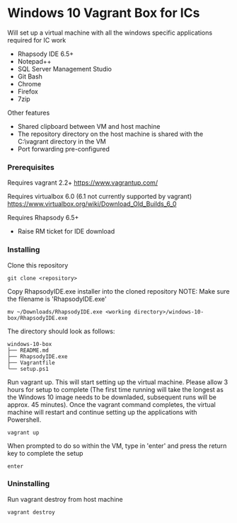 # Windows 10 Vagrant Box for ICs

Will set up a virtual machine with all the windows specific applications required for IC work
 * Rhapsody IDE 6.5+
 * Notepad++
 * SQL Server Management Studio
 * Git Bash
 * Chrome
 * Firefox
 * 7zip

Other features
 * Shared clipboard between VM and host machine
 * The repository directory on the host machine is shared with the C:\vagrant directory in the VM
 * Port forwarding pre-configured


### Prerequisites

Requires vagrant 2.2+
https://www.vagrantup.com/

Requires virtualbox 6.0 (6.1 not currently supported by vagrant)
https://www.virtualbox.org/wiki/Download_Old_Builds_6_0

Requires Rhapsody 6.5+
* Raise RM ticket for IDE download

### Installing

Clone this repository

```
git clone <repository>
```

Copy RhapsodyIDE.exe installer into the cloned repository 
NOTE: Make sure the filename is 'RhapsodyIDE.exe'

```
mv ~/Downloads/RhapsodyIDE.exe <working directory>/windows-10-box/RhapsodyIDE.exe
```

The directory should look as follows:
```
windows-10-box
├── README.md
├── RhapsodyIDE.exe
├── Vagrantfile
└── setup.ps1
```

Run vagrant up. This will start setting up the virtual machine. Please allow 3 hours for setup to complete (The first time running will take the longest as the Windows 10 image needs to be downladed, subsequent runs will be approx. 45 minutes). Once the vagrant command completes, the virtual machine will restart and continue setting up the applications with Powershell.

```
vagrant up
```

When prompted to do so within the VM, type in 'enter' and press the return key to complete the setup

```
enter
```




### Uninstalling

Run vagrant destroy from host machine

```
vagrant destroy
```

